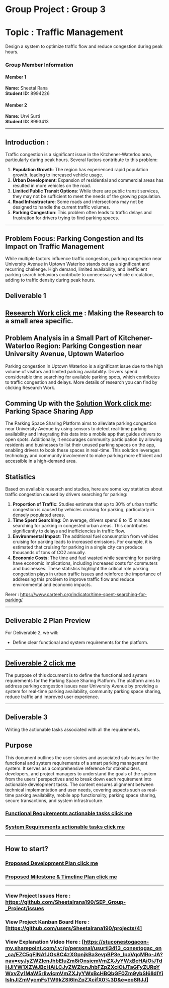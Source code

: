 # Group Project : Group 3

# Topic : Traffic Management  

Design a system to optimize traffic flow and reduce congestion during peak hours.


### Group Member Information
#### Member 1
**Name:** Sheetal Rana  
**Student ID:** 8994226  

#### Member 2
**Name:** Urvi Surti  
**Student ID:** 8993413  


---

## Introduction : 

Traffic congestion is a significant issue in the Kitchener-Waterloo area, particularly during peak hours. Several factors contribute to this problem:

1. **Population Growth**: The region has experienced rapid population growth, leading to increased vehicle usage.
2. **Urban Development**: Expansion of residential and commercial areas has resulted in more vehicles on the road.
3. **Limited Public Transit Options**: While there are public transit services, they may not be sufficient to meet the needs of the growing population.
4. **Road Infrastructure**: Some roads and intersections may not be designed to handle the current traffic volumes.
5. **Parking Congestion**: This problem often leads to traffic delays and frustration for drivers trying to find parking spaces.

---

## Problem Focus: Parking Congestion and Its Impact on Traffic Management

While multiple factors influence traffic congestion, parking congestion near University Avenue in Uptown Waterloo stands out as a significant and recurring challenge. High demand, limited availability, and inefficient parking search behaviors contribute to unnecessary vehicle circulation, adding to traffic density during peak hours.

## Deliverable 1

## [Research Work click me](./Research_Deliverable_1.md) : Making the Research to a small area specific.

## Problem Analysis in a Small Part of Kitchener-Waterloo Region: Parking Congestion near University Avenue, Uptown Waterloo

Parking congestion in Uptown Waterloo is a significant issue due to the high volume of visitors and limited parking availability. Drivers spend considerable time searching for available parking spots, which contributes to traffic congestion and delays.
More details of research you can find by clicking Research Work.

## Comming Up with the [Solution Work click me](./Solution_Deliverable_1.md):  Parking Space Sharing App

The Parking Space Sharing Platform aims to alleviate parking congestion near University Avenue by using sensors to detect real-time parking availability and integrating this data into a mobile app that guides drivers to open spots. Additionally, it encourages community participation by allowing residents and businesses to list their unused parking spaces on the app, enabling drivers to book these spaces in real-time. This solution leverages technology and community involvement to make parking more efficient and accessible in a high-demand area.

## Statistics 
Based on available research and studies, here are some key statistics about traffic congestion caused by drivers searching for parking:
1.	**Proportion of Traffic**: Studies estimate that up to 30% of urban traffic congestion is caused by vehicles cruising for parking, particularly in densely populated areas.
2.	**Time Spent Searching**: On average, drivers spend 8 to 15 minutes searching for parking in congested urban areas. This contributes significantly to delays and inefficiencies in traffic flow.
3.	**Environmental Impact**: The additional fuel consumption from vehicles cruising for parking leads to increased emissions. For example, it is estimated that cruising for parking in a single city can produce thousands of tons of CO2 annually.
4.	**Economic Costs**: The time and fuel wasted while searching for parking have economic implications, including increased costs for commuters and businesses.
These statistics highlight the critical role parking congestion plays in urban traffic issues and reinforce the importance of addressing this problem to improve traffic flow and reduce environmental and economic impacts. 

Rerer : https://www.carteeh.org/indicator/time-spent-searching-for-parking/

---

## Deliverable 2 Plan Preview

For Deliverable 2, we will:

- Define clear functional and system requirements for the platform.

---

## [Deliverable 2 click me](./Requirements_Deliverable_2.md)

The purpose of this document is to define the functional and system requirements for the Parking Space Sharing Platform. The platform aims to address parking congestion issues near University Avenue by providing a system for real-time parking availability, community parking space sharing, reduce traffic and improved user experience.


---

## Deliverable 3 

Writing the actionable tasks associated with all the requirements.

## Purpose

This document outlines the user stories and associated sub-issues for the functional and system requirements of a smart parking management system. It serves as a comprehensive reference for stakeholders, developers, and project managers to understand the goals of the system from the users’ perspectives and to break down each requirement into actionable development tasks. The content ensures alignment between technical implementation and user needs, covering aspects such as real-time parking availability, mobile app functionality, parking space sharing, secure transactions, and system infrastructure.


### [Functional Requirements  actionable tasks click me](./FunctionalRequirementActionable_Deliverable_3.md)

### [System Requirements  actionable tasks click me](./SystemRequirementActionable_Deliverable_3.md)

---

## How to start?

### [Proposed Development Plan click me](./DevelopmentPlan.md) 

### [Proposed Milestone & Timeline Plan click me](./TimelinePlan.md)

---

### View Project Issues Here : https://github.com/Sheetalrana190/SEP_Group-_Project/issues

### View Project Kanban Board Here : [https://github.com/users/Sheetalrana190/projects/4]
### View Explanation Video Here : [https://stuconestogacon-my.sharepoint.com/:v:/g/personal/usurti3413_conestogac_on_ca/EZC5qFlNA1JOs8C4zXGpnjkBa3evpBP3e_lpaVqcMRo-JA?nav=eyJyZWZlcnJhbEluZm8iOnsicmVmZXJyYWxBcHAiOiJTdHJlYW1XZWJBcHAiLCJyZWZlcnJhbFZpZXciOiJTaGFyZURpYWxvZy1MaW5rIiwicmVmZXJyYWxBcHBQbGF0Zm9ybSI6IldlYiIsInJlZmVycmFsTW9kZSI6InZpZXcifX0%3D&e=eo8RJJ]

